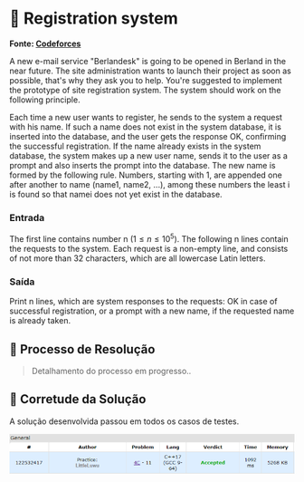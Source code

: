 # 📒 Registration system

**Fonte: [Codeforces](https://codeforces.com/problemset/problem/4/C)**

A new e-mail service "Berlandesk" is going to be opened in Berland in the near future. The site administration wants to launch their project as soon as possible, that's why they ask you to help. You're suggested to implement the prototype of site registration system. The system should work on the following principle.

Each time a new user wants to register, he sends to the system a request with his name. If such a name does not exist in the system database, it is inserted into the database, and the user gets the response OK, confirming the successful registration. If the name already exists in the system database, the system makes up a new user name, sends it to the user as a prompt and also inserts the prompt into the database. The new name is formed by the following rule. Numbers, starting with 1, are appended one after another to name (name1, name2, ...), among these numbers the least i is found so that namei does not yet exist in the database.

### Entrada
The first line contains number n ($1 ≤ n ≤ 10^5$). The following n lines contain the requests to the system. Each request is a non-empty line, and consists of not more than 32 characters, which are all lowercase Latin letters.

### Saída
Print n lines, which are system responses to the requests: OK in case of successful registration, or a prompt with a new name, if the requested name is already taken.

## 🧩 Processo de Resolução

> Detalhamento do processo em progresso..

## 📝 Corretude da Solução
A solução desenvolvida passou em todos os casos de testes.

![Accepted](img/accepted.png)